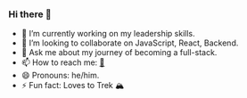 ### Hi there 👋

- 🌱 I’m currently working on my leadership skills.
- 👯 I’m looking to collaborate on JavaScript, React, Backend.
- 💬 Ask me about my journey of becoming a full-stack.
- 📫 How to reach me: [📧](jass.singh0026@gmail.com)
- 😄 Pronouns: he/him.
- ⚡ Fun fact: Loves to Trek 🏔 

